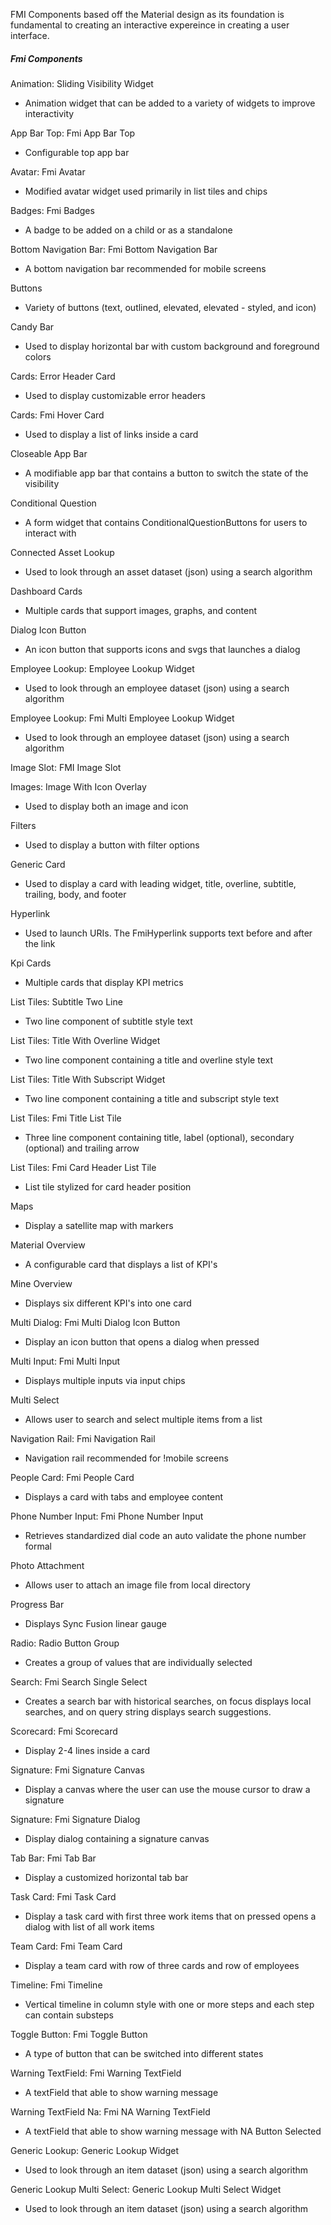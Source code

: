 FMI Components based off the Material design as its foundation is fundamental to creating an interactive expereince in creating a user interface. 

##### Fmi Components

Animation: Sliding Visibility Widget
- Animation widget that can be added to a variety of widgets to improve interactivity

App Bar Top: Fmi App Bar Top
- Configurable top app bar

Avatar: Fmi Avatar
- Modified avatar widget used primarily in list tiles and chips

Badges: Fmi Badges
- A badge to be added on a child or as a standalone

Bottom Navigation Bar: Fmi Bottom Navigation Bar
- A bottom navigation bar recommended for mobile screens

Buttons
- Variety of buttons (text, outlined, elevated, elevated - styled, and icon)

Candy Bar
- Used to display horizontal bar with custom background and foreground colors

Cards: Error Header Card
- Used to display customizable error headers

Cards: Fmi Hover Card
- Used to display a list of links inside a card

Closeable App Bar
- A modifiable app bar that contains a button to switch the state of the visibility

Conditional Question
- A form widget that contains ConditionalQuestionButtons for users to interact with

Connected Asset Lookup
- Used to look through an asset dataset (json) using a search algorithm

Dashboard Cards
- Multiple cards that support images, graphs, and content

Dialog Icon Button
- An icon button that supports icons and svgs that launches a dialog

Employee Lookup: Employee Lookup Widget
- Used to look through an employee dataset (json) using a search algorithm

Employee Lookup: Fmi Multi Employee Lookup Widget
- Used to look through an employee dataset (json) using a search algorithm

Image Slot: FMI Image Slot

Images: Image With Icon Overlay
- Used to display both an image and icon

Filters
- Used to display a button with filter options

Generic Card
- Used to display a card with leading widget, title, overline, subtitle, trailing, body, and footer

Hyperlink
- Used to launch URIs. The FmiHyperlink supports text before and after the link

Kpi Cards
- Multiple cards that display KPI metrics

List Tiles: Subtitle Two Line
- Two line component of subtitle style text

List Tiles: Title With Overline Widget
- Two line component containing a title and overline style text

List Tiles: Title With Subscript Widget
- Two line component containing a title and subscript style text

List Tiles: Fmi Title List Tile
- Three line component containing title, label (optional), secondary (optional) and trailing arrow

List Tiles: Fmi Card Header List Tile
- List tile stylized for card header position

Maps
- Display a satellite map with markers

Material Overview
- A configurable card that displays a list of KPI's

Mine Overview
- Displays six different KPI's into one card

Multi Dialog: Fmi Multi Dialog Icon Button
- Display an icon button that opens a dialog when pressed

Multi Input: Fmi Multi Input
- Displays multiple inputs via input chips

Multi Select
- Allows user to search and select multiple items from a list

Navigation Rail: Fmi Navigation Rail
- Navigation rail recommended for !mobile screens

People Card: Fmi People Card
- Displays a card with tabs and employee content

Phone Number Input: Fmi Phone Number Input
- Retrieves standardized dial code an auto validate the phone number formal

Photo Attachment
- Allows user to attach an image file from local directory

Progress Bar
- Displays Sync Fusion linear gauge

Radio: Radio Button Group
- Creates a group of values that are individually selected

Search: Fmi Search Single Select
- Creates a search bar with historical searches, on focus displays local searches, and on query string displays search suggestions.

Scorecard: Fmi Scorecard
- Display 2-4 lines inside a card

Signature: Fmi Signature Canvas
- Display a canvas where the user can use the mouse cursor to draw a signature

Signature: Fmi Signature Dialog
- Display dialog containing a signature canvas

Tab Bar: Fmi Tab Bar
- Display a customized horizontal tab bar

Task Card: Fmi Task Card
- Display a task card with first three work items that on pressed opens a dialog with list of all work items

Team Card: Fmi Team Card
- Display a team card with row of three cards and row of employees

Timeline: Fmi Timeline
- Vertical timeline in column style with one or more steps and each step can contain substeps

Toggle Button: Fmi Toggle Button
- A type of button that can be switched into different states

Warning TextField: Fmi Warning TextField
- A textField that able to show warning message

Warning TextField Na: Fmi NA Warning TextField
- A textField that able to show warning message with NA Button Selected

Generic Lookup: Generic Lookup Widget
- Used to look through an item dataset (json) using a search algorithm

Generic Lookup Multi Select: Generic Lookup Multi Select Widget
- Used to look through an item dataset (json) using a search algorithm
